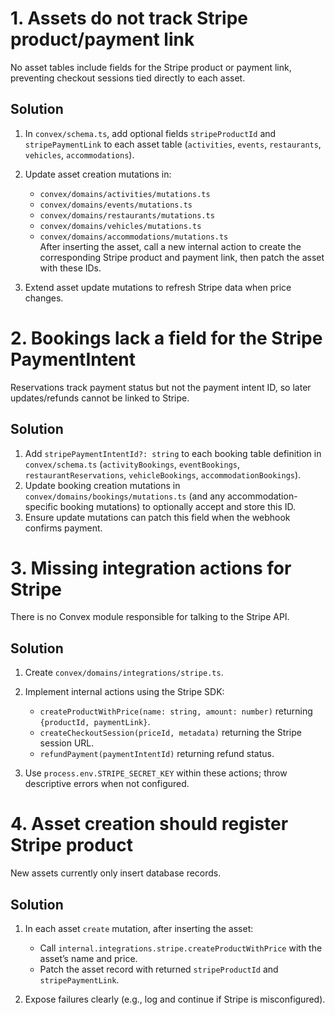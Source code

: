 # 1. Assets do not track Stripe product/payment link

No asset tables include fields for the Stripe product or payment link, preventing checkout sessions tied directly to each asset.

## Solution

1. In `convex/schema.ts`, add optional fields `stripeProductId` and `stripePaymentLink` to each asset table (`activities`, `events`, `restaurants`, `vehicles`, `accommodations`).
2. Update asset creation mutations in:

   * `convex/domains/activities/mutations.ts`
   * `convex/domains/events/mutations.ts`
   * `convex/domains/restaurants/mutations.ts`
   * `convex/domains/vehicles/mutations.ts`
   * `convex/domains/accommodations/mutations.ts`\
     After inserting the asset, call a new internal action to create the corresponding Stripe product and payment link, then patch the asset with these IDs.
3. Extend asset update mutations to refresh Stripe data when price changes.


# 2. Bookings lack a field for the Stripe PaymentIntent

Reservations track payment status but not the payment intent ID, so later updates/refunds cannot be linked to Stripe.

## Solution

1. Add `stripePaymentIntentId?: string` to each booking table definition in `convex/schema.ts` (`activityBookings`, `eventBookings`, `restaurantReservations`, `vehicleBookings`, `accommodationBookings`).
2. Update booking creation mutations in `convex/domains/bookings/mutations.ts` (and any accommodation-specific booking mutations) to optionally accept and store this ID.
3. Ensure update mutations can patch this field when the webhook confirms payment.

# 3. Missing integration actions for Stripe

There is no Convex module responsible for talking to the Stripe API.

## Solution

1. Create `convex/domains/integrations/stripe.ts`.
2. Implement internal actions using the Stripe SDK:

   * `createProductWithPrice(name: string, amount: number)` returning `{productId, paymentLink}`.
   * `createCheckoutSession(priceId, metadata)` returning the Stripe session URL.
   * `refundPayment(paymentIntentId)` returning refund status.
3. Use `process.env.STRIPE_SECRET_KEY` within these actions; throw descriptive errors when not configured.

# 4. Asset creation should register Stripe product

New assets currently only insert database records.

## Solution

1. In each asset `create` mutation, after inserting the asset:

   * Call `internal.integrations.stripe.createProductWithPrice` with the asset’s name and price.
   * Patch the asset record with returned `stripeProductId` and `stripePaymentLink`.
2. Expose failures clearly (e.g., log and continue if Stripe is misconfigured).